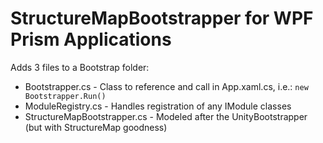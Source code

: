 StructureMapBootstrapper for WPF Prism Applications
===================================================

Adds 3 files to a Bootstrap folder:
* Bootstrapper.cs - Class to reference and call in App.xaml.cs, i.e.: `new Bootstrapper.Run()`
* ModuleRegistry.cs - Handles registration of any IModule classes
* StructureMapBootstrapper.cs - Modeled after the UnityBootstrapper (but with StructureMap goodness)
